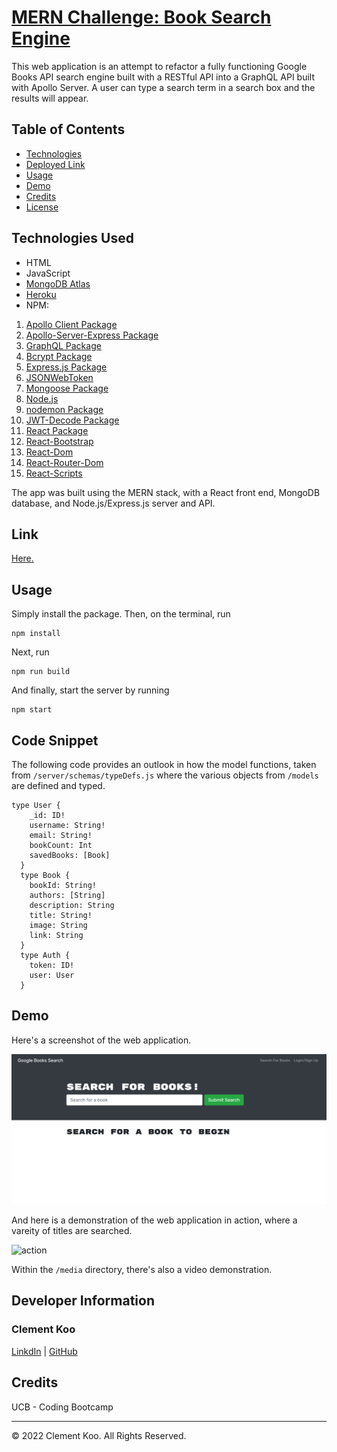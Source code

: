 # [MERN Challenge: Book Search Engine](https://module-last-bse.herokuapp.com/)

This web application is an attempt to refactor a fully functioning Google Books API search engine built with a RESTful API into a GraphQL API built with Apollo Server. A user can type a search term in a search box and the results will appear.

## Table of Contents

- [Technologies](#technologies)
- [Deployed Link](#link)
- [Usage](#usage)
- [Demo](#demo)
- [Credits](#credits)
- [License](#license)

## Technologies Used

- HTML
- JavaScript
- [MongoDB Atlas](https://www.mongodb.com/cloud/atlas)
- [Heroku](https://www.heroku.com)
- NPM:

1. [Apollo Client Package](https://www.npmjs.com/package/stripe)
2. [Apollo-Server-Express Package](https://www.npmjs.com/package/apollo-server-express)
3. [GraphQL Package](https://www.npmjs.com/package/graphql)
4. [Bcrypt Package](https://www.npmjs.com/package/bcrypt)
5. [Express.js Package](https://www.npmjs.com/package/express)
6. [JSONWebToken](https://www.npmjs.com/package/jsonwebtoken)
7. [Mongoose Package](https://www.npmjs.com/package/mongoose)
8. [Node.js](https://nodejs.org/en/)
9. [nodemon Package](https://www.npmjs.com/package/nodemon)
10. [JWT-Decode Package](https://www.npmjs.com/package/jwt-decode)
11. [React Package](https://www.npmjs.com/package/react)
12. [React-Bootstrap](https://www.npmjs.com/package/react-bootstrap)
13. [React-Dom](https://www.npmjs.com/package/react-dom)
14. [React-Router-Dom](https://www.npmjs.com/package/react-router-dom)
15. [React-Scripts](https://www.npmjs.com/package/react-scripts)

The app was built using the MERN stack, with a React front end, MongoDB database, and Node.js/Express.js server and API.

## Link

[Here.](https://module-last-bse.herokuapp.com/)

## Usage

Simply install the package. Then, on the terminal, run

```
npm install
```

Next, run

```
npm run build
```

And finally, start the server by running

```
npm start
```

## Code Snippet

The following code provides an outlook in how the model functions, taken from `/server/schemas/typeDefs.js` where the various objects from `/models` are defined and typed.

```
type User {
    _id: ID!
    username: String!
    email: String!
    bookCount: Int
    savedBooks: [Book]
  }
  type Book {
    bookId: String!
    authors: [String]
    description: String
    title: String!
    image: String
    link: String
  }
  type Auth {
    token: ID!
    user: User
  }
```

## Demo

Here's a screenshot of the web application.

![default](/media/demo.png)

And here is a demonstration of the web application in action, where a vareity of titles are searched.

![action](/media/demo.gif)

Within the `/media` directory, there's also a video demonstration.

## Developer Information

### **Clement Koo**

[LinkdIn](https://www.linkedin.com/in/clement-t-k-459322138/) |
[GitHub](https://github.com/C-K999)

## Credits

UCB - Coding Bootcamp

---

© 2022 Clement Koo. All Rights Reserved.
